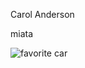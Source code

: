Carol Anderson

miata

![favorite car](https://www.mazdausa.com/siteassets/vehicles/2017/mx-5-soft-top/trims/club/my17_mx5_st_club_arctic_white_btv.png)
